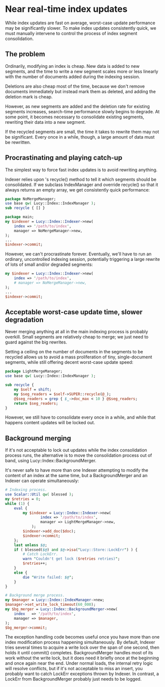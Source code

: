 # Near real-time index updates

While index updates are fast on average, worst-case update performance may be
significantly slower.  To make index updates consistently quick, we must
manually intervene to control the process of index segment consolidation.

## The problem

Ordinarily, modifying an index is cheap. New data is added to new segments,
and the time to write a new segment scales more or less linearly with the
number of documents added during the indexing session.  

Deletions are also cheap most of the time, because we don't remove documents
immediately but instead mark them as deleted, and adding the deletion mark is
cheap.

However, as new segments are added and the deletion rate for existing segments
increases, search-time performance slowly begins to degrade.  At some point,
it becomes necessary to consolidate existing segments, rewriting their data
into a new segment.  

If the recycled segments are small, the time it takes to rewrite them may not
be significant.  Every once in a while, though, a large amount of data must be
rewritten.

## Procrastinating and playing catch-up

The simplest way to force fast index updates is to avoid rewriting anything.

Indexer relies upon [](cfish:lucy.IndexManager)'s
recycle() method to tell it which segments should be consolidated.  If we
subclass IndexManager and override recycle() so that it always returns an
empty array, we get consistently quick performance:

~~~ perl
package NoMergeManager;
use base qw( Lucy::Index::IndexManager );
sub recycle { [] }

package main;
my $indexer = Lucy::Index::Indexer->new(
    index => '/path/to/index',
    manager => NoMergeManager->new,
);
...
$indexer->commit;
~~~

However, we can't procrastinate forever.  Eventually, we'll have to run an
ordinary, uncontrolled indexing session, potentially triggering a large
rewrite of lots of small and/or degraded segments:

~~~ perl
my $indexer = Lucy::Index::Indexer->new( 
    index => '/path/to/index', 
    # manager => NoMergeManager->new,
);
...
$indexer->commit;
~~~

## Acceptable worst-case update time, slower degradation

Never merging anything at all in the main indexing process is probably
overkill.  Small segments are relatively cheap to merge; we just need to guard
against the big rewrites.  

Setting a ceiling on the number of documents in the segments to be recycled
allows us to avoid a mass proliferation of tiny, single-document segments,
while still offering decent worst-case update speed:

~~~ perl
package LightMergeManager;
use base qw( Lucy::Index::IndexManager );

sub recycle {
    my $self = shift;
    my $seg_readers = $self->SUPER::recycle(@_);
    @$seg_readers = grep { $_->doc_max < 10 } @$seg_readers;
    return $seg_readers;
}
~~~

However, we still have to consolidate every once in a while, and while that
happens content updates will be locked out.

## Background merging

If it's not acceptable to lock out updates while the index consolidation
process runs, the alternative is to move the consolidation process out of
band, using Lucy::Index::BackgroundMerger.  

It's never safe to have more than one Indexer attempting to modify the content
of an index at the same time, but a BackgroundMerger and an Indexer can
operate simultaneously:

~~~ perl
# Indexing process.
use Scalar::Util qw( blessed );
my $retries = 0;
while (1) {
    eval {
        my $indexer = Lucy::Index::Indexer->new(
                index => '/path/to/index',
                manager => LightMergeManager->new,
            );
        $indexer->add_doc($doc);
        $indexer->commit;
    };
    last unless $@;
    if ( blessed($@) and $@->isa("Lucy::Store::LockErr") ) {
        # Catch LockErr.
        warn "Couldn't get lock ($retries retries)";
        $retries++;
    }
    else {
        die "Write failed: $@";
    }
}

# Background merge process.
my $manager = Lucy::Index::IndexManager->new;
$manager->set_write_lock_timeout(60_000);
my $bg_merger = Lucy::Index::BackgroundMerger->new(
    index   => '/path/to/index',
    manager => $manager,
);
$bg_merger->commit;
~~~

The exception handling code becomes useful once you have more than one index
modification process happening simultaneously.  By default, Indexer tries
several times to acquire a write lock over the span of one second, then holds
it until commit() completes.  BackgroundMerger handles most of its work
without the write lock, but it does need it briefly once at the beginning and
once again near the end.  Under normal loads, the internal retry logic will
resolve conflicts, but if it's not acceptable to miss an insert, you probably
want to catch LockErr exceptions thrown by Indexer.  In contrast, a LockErr
from BackgroundMerger probably just needs to be logged.

